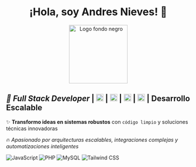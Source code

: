 <h1 align="center">¡Hola, soy Andres Nieves! 👋</h1>
<div align="center">
    <img inline width="160" height="160" alt="Logo fondo negro" src="https://github.com/user-attachments/assets/0e414c89-e156-4ec8-b1f1-3e9e0348d637" />
</div>
<div>
    <h2><em>🚀 Full Stack Developer</em> | <img src="https://img.shields.io/badge/React-61DAFB?logo=react&logoColor=black" height="20"/>
 | <img src="https://img.shields.io/badge/Node.js-339933?logo=nodedotjs&logoColor=white" height="20"/> | <img src="https://img.shields.io/badge/Vue.js-4FC08D?logo=vuedotjs&logoColor=white" height="20"/> | <img src="https://img.shields.io/badge/Laravel-FF2D20?logo=laravel&logoColor=white" height="20"/> | Desarrollo Escalable</h2>
      <p>✨ <strong>Transformo ideas en sistemas robustos</strong> con <code>código limpio</code> y soluciones técnicas innovadoras</p>
      <p>🔥 <em>Apasionado por arquitecturas escalables, integraciones complejas y automatizaciones inteligentes</em></p>
      <p>
        <img src="https://img.shields.io/badge/JavaScript-F7DF1E?logo=javascript&logoColor=black" alt="JavaScript"/>
        <img src="https://img.shields.io/badge/PHP-777BB4?logo=php&logoColor=white" alt="PHP"/>
        <img src="https://img.shields.io/badge/MySQL-4479A1?logo=mysql&logoColor=white" alt="MySQL"/>
        <img src="https://img.shields.io/badge/Tailwind_CSS-38B2AC?logo=tailwind-css&logoColor=white" alt="Tailwind CSS"/>
      </p>
</div>
